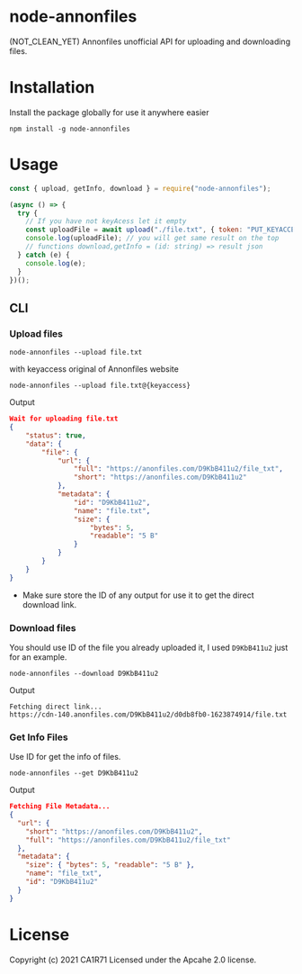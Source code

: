 # node-annonfiles
(NOT_CLEAN_YET) Annonfiles unofficial API for uploading and downloading files.

# Installation

Install the package globally for use it anywhere easier

```
npm install -g node-annonfiles
```

# Usage

```js
const { upload, getInfo, download } = require("node-annonfiles");

(async () => {
  try {
    // If you have not keyAcess let it empty
    const uploadFile = await upload("./file.txt", { token: "PUT_KEYACCESS" });
    console.log(uploadFile); // you will get same result on the top
    // functions download,getInfo = (id: string) => result json
  } catch (e) {
    console.log(e);
  }
})();
```

## CLI

### Upload files

```
node-annonfiles --upload file.txt
```

with keyaccess original of Annonfiles website

```
node-annonfiles --upload file.txt@{keyaccess}
```

Output

```json
Wait for uploading file.txt
{
    "status": true,
    "data": {
        "file": {
            "url": {
                "full": "https://anonfiles.com/D9KbB411u2/file_txt",
                "short": "https://anonfiles.com/D9KbB411u2"
            },
            "metadata": {
                "id": "D9KbB411u2",
                "name": "file.txt",
                "size": {
                    "bytes": 5,
                    "readable": "5 B"
                }
            }
        }
    }
}
```

- Make sure store the ID of any output for use it to get the direct download link.

### Download files

You should use ID of the file you already uploaded it, I used `D9KbB411u2` just for an example.

```
node-annonfiles --download D9KbB411u2
```

Output

```
Fetching direct link...
https://cdn-140.anonfiles.com/D9KbB411u2/d0db8fb0-1623874914/file.txt
```

### Get Info Files

Use ID for get the info of files.

```
node-annonfiles --get D9KbB411u2
```

Output

```json
Fetching File Metadata...
{
  "url": {
    "short": "https://anonfiles.com/D9KbB411u2",
    "full": "https://anonfiles.com/D9KbB411u2/file_txt"
  },
  "metadata": {
    "size": { "bytes": 5, "readable": "5 B" },
    "name": "file_txt",
    "id": "D9KbB411u2"
  }
}
```

# License

Copyright (c) 2021 CA1R71 Licensed under the Apcahe 2.0 license.
